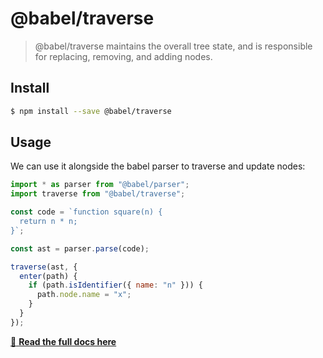 # @babel/traverse

> @babel/traverse maintains the overall tree state, and is responsible for replacing, removing, and adding nodes.

## Install

```sh
$ npm install --save @babel/traverse
```

## Usage

We can use it alongside the babel parser to traverse and update nodes:

```js
import * as parser from "@babel/parser";
import traverse from "@babel/traverse";

const code = `function square(n) {
  return n * n;
}`;

const ast = parser.parse(code);

traverse(ast, {
  enter(path) {
    if (path.isIdentifier({ name: "n" })) {
      path.node.name = "x";
    }
  }
});
```
[:book: **Read the full docs here**](https://github.com/thejameskyle/babel-handbook/blob/master/translations/en/plugin-handbook.md#babel-traverse)
